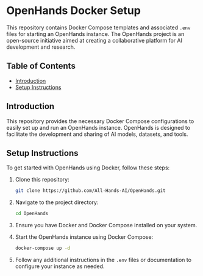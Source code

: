 
# OpenHands Docker Setup

This repository contains Docker Compose templates and associated `.env` files for starting an OpenHands instance. The OpenHands project is an open-source initiative aimed at creating a collaborative platform for AI development and research.

## Table of Contents
- [Introduction](#introduction)
- [Setup Instructions](#setup-instructions)

## Introduction

This repository provides the necessary Docker Compose configurations to easily set up and run an OpenHands instance. OpenHands is designed to facilitate the development and sharing of AI models, datasets, and tools.

## Setup Instructions

To get started with OpenHands using Docker, follow these steps:

1. Clone this repository:
   ```bash
   git clone https://github.com/All-Hands-AI/OpenHands.git
   ```

2. Navigate to the project directory:
   ```bash
   cd OpenHands
   ```

3. Ensure you have Docker and Docker Compose installed on your system.

4. Start the OpenHands instance using Docker Compose:
   ```bash
   docker-compose up -d
   ```

5. Follow any additional instructions in the `.env` files or documentation to configure your instance as needed.
